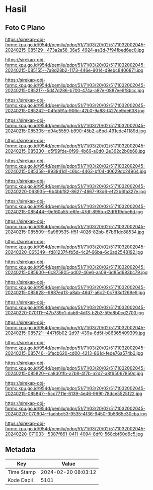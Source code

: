 # Hasil

## Foto C Plano

https://sirekap-obj-formc.kpu.go.id/954d/pemilu/pdpr/51/71/03/20/02/5171032002045-20240215-085129--473a2a58-36e5-4924-aa3d-7f94fbed6ec0.jpg

https://sirekap-obj-formc.kpu.go.id/954d/pemilu/pdpr/51/71/03/20/02/5171032002045-20240215-085155--7a8d28b2-1173-446e-9014-d9ebc8406871.jpg

https://sirekap-obj-formc.kpu.go.id/954d/pemilu/pdpr/51/71/03/20/02/5171032002045-20240215-085217--5d47d286-b700-474a-a87e-0887ee9f8bcc.jpg

https://sirekap-obj-formc.kpu.go.id/954d/pemilu/pdpr/51/71/03/20/02/5171032002045-20240215-085242--04fd591a-906c-42b0-9a88-f427ce9de638.jpg

https://sirekap-obj-formc.kpu.go.id/954d/pemilu/pdpr/51/71/03/20/02/5171032002045-20240215-085305--d94e5559-b990-45b2-a6bd-491edc41189d.jpg

https://sirekap-obj-formc.kpu.go.id/954d/pemilu/pdpr/51/71/03/20/02/5171032002045-20240215-085330--d5f99fde-0f99-4b66-a0d0-2e362c2b0b68.jpg

https://sirekap-obj-formc.kpu.go.id/954d/pemilu/pdpr/51/71/03/20/02/5171032002045-20240215-085358--893941d1-c6bc-4463-bf04-d0629dc24964.jpg

https://sirekap-obj-formc.kpu.go.id/954d/pemilu/pdpr/51/71/03/20/02/5171032002045-20240220-063935--6b4bbf82-8627-4667-93d6-ef22b6fa327e.jpg

https://sirekap-obj-formc.kpu.go.id/954d/pemilu/pdpr/51/71/03/20/02/5171032002045-20240215-085444--9ef60a55-e6fe-47df-895b-d2df619dbe6d.jpg

https://sirekap-obj-formc.kpu.go.id/954d/pemilu/pdpr/51/71/03/20/02/5171032002045-20240215-085509--9a969535-ff51-4026-82bb-67b61dc88534.jpg

https://sirekap-obj-formc.kpu.go.id/954d/pemilu/pdpr/51/71/03/20/02/5171032002045-20240220-065349--fd81237f-fb5d-4c2f-96ba-6c6ad2548192.jpg

https://sirekap-obj-formc.kpu.go.id/954d/pemilu/pdpr/51/71/03/20/02/5171032002045-20240215-085600--6c875805-ad02-46e6-aa09-6d85d683bc79.jpg

https://sirekap-obj-formc.kpu.go.id/954d/pemilu/pdpr/51/71/03/20/02/5171032002045-20240215-085628--9887ed13-a8ab-46d7-a6c2-0c793df269e9.jpg

https://sirekap-obj-formc.kpu.go.id/954d/pemilu/pdpr/51/71/03/20/02/5171032002045-20240220-070111--47b739c1-dab6-4df3-b2b3-59d8b0cd2703.jpg

https://sirekap-obj-formc.kpu.go.id/954d/pemilu/pdpr/51/71/03/20/02/5171032002045-20240215-085721--447f6b02-2d97-439a-8d5f-b86365409399.jpg

https://sirekap-obj-formc.kpu.go.id/954d/pemilu/pdpr/51/71/03/20/02/5171032002045-20240215-085746--6facb620-cd00-4213-861d-fede76a574b3.jpg

https://sirekap-obj-formc.kpu.go.id/954d/pemilu/pdpr/51/71/03/20/02/5171032002045-20240215-085820--ca8d01fb-a7b8-4f7b-a2d7-a8f65067850d.jpg

https://sirekap-obj-formc.kpu.go.id/954d/pemilu/pdpr/51/71/03/20/02/5171032002045-20240215-085847--5cc7711e-6139-4e46-969f-78dce5525f22.jpg

https://sirekap-obj-formc.kpu.go.id/954d/pemilu/pdpr/51/71/03/20/02/5171032002045-20240220-070604--faebbc53-9535-4f36-9450-3b5665e30cba.jpg

https://sirekap-obj-formc.kpu.go.id/954d/pemilu/pdpr/51/71/03/20/02/5171032002045-20240220-071033--5387f661-0411-4094-8df0-568cbf60d6c5.jpg


## Metadata

| Key        | Value               |
| ---------- | ------------------- |
| Time Stamp | 2024-02-20 08:03:12 |
| Kode Dapil | 5101                |



